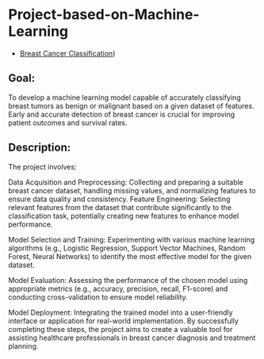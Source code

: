 # Project-based-on-Machine-Learning
-  [Breast Cancer Classification](https://colab.research.google.com/drive/1rBvCIew-iHIXaAeKrahXC9LJGFK-A-J4?usp=drive_link))


## Goal: 
To develop a machine learning model capable of accurately classifying breast tumors as benign or malignant based on a given dataset of features. Early and accurate detection of breast cancer is crucial for improving patient outcomes and survival rates.

## Description:
The project involves:

Data Acquisition and Preprocessing: Collecting and preparing a suitable breast cancer dataset, handling missing values, and normalizing features to ensure data quality and consistency.
Feature Engineering: Selecting relevant features from the dataset that contribute significantly to the classification task, potentially creating new features to enhance model performance.

Model Selection and Training: Experimenting with various machine learning algorithms (e.g., Logistic Regression, Support Vector Machines, Random Forest, Neural Networks) to identify the most effective model for the given dataset.

Model Evaluation: Assessing the performance of the chosen model using appropriate metrics (e.g., accuracy, precision, recall, F1-score) and conducting cross-validation to ensure model reliability.

Model Deployment: Integrating the trained model into a user-friendly interface or application for real-world implementation.
By successfully completing these steps, the project aims to create a valuable tool for assisting healthcare professionals in breast cancer diagnosis and treatment planning.
